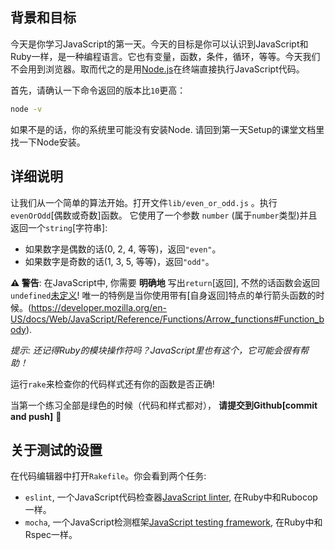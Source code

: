 ## 背景和目标

今天是你学习JavaScript的第一天。今天的目标是你可以认识到JavaScript和Ruby一样，是一种编程语言。它也有变量，函数，条件，循环，等等。今天我们不会用到浏览器。取而代之的是用[Node.js](https://nodejs.org/en/)在终端直接执行JavaScript代码。

首先，请确认一下命令返回的版本比`10`更高：

```bash
node -v
```

如果不是的话，你的系统里可能没有安装Node. 请回到第一天Setup的课堂文档里找一下Node安装。

## 详细说明

让我们从一个简单的算法开始。打开文件`lib/even_or_odd.js` 。执行 `evenOrOdd`[偶数或奇数]函数。 它使用了一个参数 `number` (属于`number`类型)并且返回一个`string`[字符串]:

- 如果数字是偶数的话(0, 2, 4, 等等)，返回`"even"`。
- 如果数字是奇数的话(1, 3, 5, 等等)，返回`"odd"`。

**⚠️ 警告**: 在JavaScript中, 你需要 **明确地** 写出`return`[返回], 不然的话函数会返回`undefined`[未定义](https://developer.mozilla.org/en-US/docs/Web/JavaScript/Reference/Statements/return#Syntax)! 唯一的特例是当你使用带有[自身返回]特点的单行箭头函数的时候。(https://developer.mozilla.org/en-US/docs/Web/JavaScript/Reference/Functions/Arrow_functions#Function_body).

 _提示: 还记得Ruby的模块操作符吗？JavaScript里也有这个，它可能会很有帮助！_

运行`rake`来检查你的代码样式还有你的函数是否正确!

当第一个练习全部是绿色的时候（代码和样式都对）， **请提交到Github[commit and push]** 🙏

## 关于测试的设置

在代码编辑器中打开`Rakefile`。你会看到两个任务:

- `eslint`, 一个JavaScript代码检查器[JavaScript linter](http://eslint.org/), 在Ruby中和Rubocop一样。
- `mocha`, 一个JavaScript检测框架[JavaScript testing framework](https://mochajs.org), 在Ruby中和Rspec一样。
